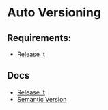 # Auto Versioning

## Requirements:

- [Release It](https://github.com/release-it/release-it)

## Docs

- [Release It](https://github.com/release-it/release-it/blob/master/docs)
- [Semantic Version](https://semver.org/lang/id/spec/v2.0.0.html)
